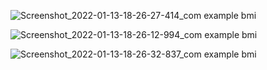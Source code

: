 ![Screenshot_2022-01-13-18-26-27-414_com example bmi](https://github.com/Mahmoud-flutter-dev/BMI/assets/51866708/9fbd2289-8eab-4f3e-9a7a-390f3ff03899)

![Screenshot_2022-01-13-18-26-12-994_com example bmi](https://github.com/Mahmoud-flutter-dev/BMI/assets/51866708/1ca70c34-859d-4890-8196-857a5abe93e1)

![Screenshot_2022-01-13-18-26-32-837_com example bmi](https://github.com/Mahmoud-flutter-dev/BMI/assets/51866708/310cf563-66d7-499f-8bb1-fa24f075ff8b)

